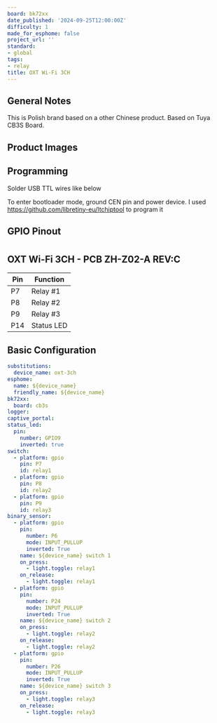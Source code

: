 ```yaml
---
board: bk72xx
date_published: '2024-09-25T12:00:00Z'
difficulty: 1
made_for_esphome: false
project_url: ''
standard:
- global
tags:
- relay
title: OXT Wi-Fi 3CH
---
```


## General Notes

This is Polish brand based on a other Chinese product. Based on Tuya CB3S Board.

## Product Images

## Programming

Solder USB TTL wires like below

To enter bootloader mode, ground CEN pin and power device. I used https://github.com/libretiny-eu/ltchiptool to program it

## GPIO Pinout

#

## OXT Wi-Fi 3CH - PCB ZH-Z02-A REV:C

| Pin | Function   |
|-----|------------|
| P7  | Relay #1   |
| P8  | Relay #2   |
| P9  | Relay #3   |
| P14 | Status LED |

## Basic Configuration

```yaml
substitutions:
  device_name: oxt-3ch
esphome:
  name: ${device_name}
  friendly_name: ${device_name}
bk72xx:
  board: cb3s
logger:
captive_portal:
status_led:
  pin:
    number: GPIO9
    inverted: true
switch:
  - platform: gpio
    pin: P7
    id: relay1
  - platform: gpio
    pin: P8
    id: relay2
  - platform: gpio
    pin: P9
    id: relay3
binary_sensor:
  - platform: gpio
    pin:
      number: P6
      mode: INPUT_PULLUP
      inverted: True
    name: ${device_name} switch 1
    on_press:
      - light.toggle: relay1
    on_release:
      - light.toggle: relay1
  - platform: gpio
    pin:
      number: P24
      mode: INPUT_PULLUP
      inverted: True
    name: ${device_name} switch 2
    on_press:
      - light.toggle: relay2
    on_release:
      - light.toggle: relay2
  - platform: gpio
    pin:
      number: P26
      mode: INPUT_PULLUP
      inverted: True
    name: ${device_name} switch 3
    on_press:
      - light.toggle: relay3
    on_release:
      - light.toggle: relay3
```